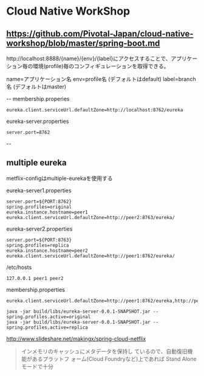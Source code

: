 # Cloud Native WorkShop

https://github.com/Pivotal-Japan/cloud-native-workshop/blob/master/spring-boot.md
--


http://localhost:8888/{name}/{env}/{label}にアクセスすることで、アプリケーション毎の環境(profile)毎のコンフィギュレーションを取得できる。

name=アプリケーション名
env=profile名 (デフォルトはdefault)
label=branch名 (デフォルトはmaster)


--
membership.properies
```
eureka.client.serviceUrl.defaultZone=http://localhost:8762/eureka
```

eureka-server.properties
```
server.port=8762
```

--

## multiple eureka

metflix-configはmultiple-eurekaを使用する

eureka-server1.properties
```
server.port=${PORT:8762}
spring.profiles=original
eureka.instance.hostname=peer1
eureka.client.serviceUrl.defaultZone=http://peer2:8763/eureka/
```

eureka-server2.properties
```
server.port=${PORT:8763}
spring.profiles=replica
eureka.instance.hostname=peer2
eureka.client.serviceUrl.defaultZone=http://peer1:8762/eureka/
```

/etc/hosts
```
127.0.0.1 peer1 peer2
```

membership.properties
```
eureka.client.serviceUrl.defaultZone=http://peer1:8762/eureka,http://peer2:8763/eureka
```

```
java -jar build/libs/eureka-server-0.0.1-SNAPSHOT.jar --spring.profiles.active=original
java -jar build/libs/eureka-server-0.0.1-SNAPSHOT.jar --spring.profiles.active=replica
```
http://www.slideshare.net/makingx/spring-cloud-netflix

> インメモリのキャッシュにメタデータを保持し ているので、自動復旧機能があるプラットフ ォーム(Cloud Foundryなど)上であれば Stand Aloneモードで十分